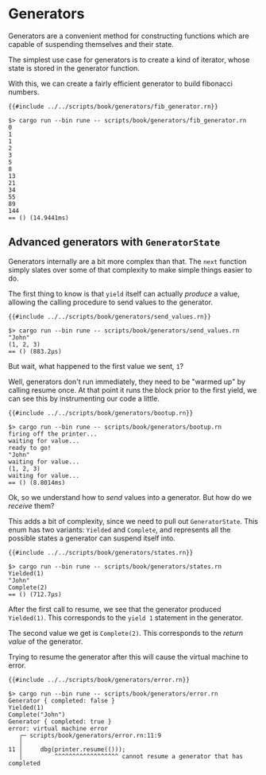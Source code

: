 # Generators

Generators are a convenient method for constructing functions which are capable
of suspending themselves and their state.

The simplest use case for generators is to create a kind of iterator, whose
state is stored in the generator function.

With this, we can create a fairly efficient generator to build fibonacci
numbers.

```rune
{{#include ../../scripts/book/generators/fib_generator.rn}}
```

```text
$> cargo run --bin rune -- scripts/book/generators/fib_generator.rn
0
1
1
2
3
5
8
13
21
34
55
89
144
== () (14.9441ms)
```

## Advanced generators with `GeneratorState`

Generators internally are a bit more complex than that.
The `next` function simply slates over some of that complexity to make simple
things easier to do.

The first thing to know is that `yield` itself can actually *produce* a value,
allowing the calling procedure to send values to the generator.

```rune
{{#include ../../scripts/book/generators/send_values.rn}}
```

```text
$> cargo run --bin rune -- scripts/book/generators/send_values.rn
"John"
(1, 2, 3)
== () (883.2µs)
```

But wait, what happened to the first value we sent, `1`?

Well, generators don't run immediately, they need to be "warmed up" by calling
resume once.
At that point it runs the block prior to the first yield, we can see this by
instrumenting our code a little.

```rune
{{#include ../../scripts/book/generators/bootup.rn}}
```

```text
$> cargo run --bin rune -- scripts/book/generators/bootup.rn
firing off the printer...
waiting for value...
ready to go!
"John"
waiting for value...
(1, 2, 3)
waiting for value...
== () (8.8014ms)
```

Ok, so we understand how to *send* values into a generator.
But how do we *receive* them?

This adds a bit of complexity, since we need to pull out `GeneratorState`.
This enum has two variants: `Yielded` and `Complete`, and represents all the
possible states a generator can suspend itself into.

```rune
{{#include ../../scripts/book/generators/states.rn}}
```

```text
$> cargo run --bin rune -- scripts/book/generators/states.rn
Yielded(1)
"John"
Complete(2)
== () (712.7µs)
```

After the first call to resume, we see that the generator produced `Yielded(1)`.
This corresponds to the `yield 1` statement in the generator.

The second value we get is `Complete(2)`.
This corresponds to the *return value* of the generator.

Trying to resume the generator after this will cause the virtual machine to
error.

```rune
{{#include ../../scripts/book/generators/error.rn}}
```

```text
$> cargo run --bin rune -- scripts/book/generators/error.rn
Generator { completed: false }
Yielded(1)
Complete("John")
Generator { completed: true }
error: virtual machine error
   ┌─ scripts/book/generators/error.rn:11:9
   │
11 │     dbg(printer.resume(()));
   │         ^^^^^^^^^^^^^^^^^^ cannot resume a generator that has completed
```
